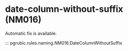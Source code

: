 # date-column-without-suffix (NM016)

Automatic fix is available.

::: pgrubic.rules.naming.NM016.DateColumnWithoutSuffix
